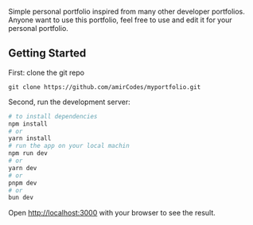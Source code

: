 Simple personal portfolio inspired from many other developer portfolios.
Anyone want to use this portfolio, feel free to use and edit it for your personal portfolio. 


## Getting Started

First: clone the git repo

``` git clone https://github.com/amirCodes/myportfolio.git ```

Second, run the development server:

```bash
# to install dependencies 
npm install 
# or
yarn install
# run the app on your local machin
npm run dev
# or
yarn dev
# or
pnpm dev
# or
bun dev
```

Open [http://localhost:3000](http://localhost:3000) with your browser to see the result.

